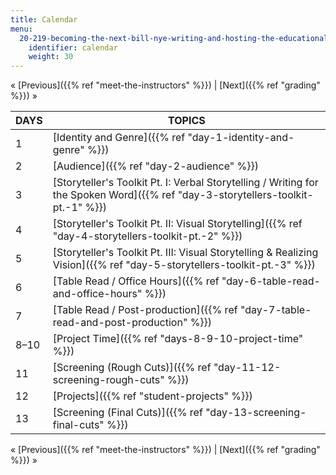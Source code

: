 ```yaml
---
title: Calendar
menu:
  20-219-becoming-the-next-bill-nye-writing-and-hosting-the-educational-show-january-iap-2015:
    identifier: calendar
    weight: 30
---
```

« [Previous]({{% ref "meet-the-instructors" %}}) | [Next]({{% ref "grading" %}}) »

| DAYS | TOPICS |
| --- | --- |
| 1 | [Identity and Genre]({{% ref "day-1-identity-and-genre" %}}) |
| 2 | [Audience]({{% ref "day-2-audience" %}}) |
| 3 | [Storyteller's Toolkit Pt. I: Verbal Storytelling / Writing for the Spoken Word]({{% ref "day-3-storytellers-toolkit-pt.-1" %}}) |
| 4 | [Storyteller's Toolkit Pt. II: Visual Storytelling]({{% ref "day-4-storytellers-toolkit-pt.-2" %}}) |
| 5 | [Storyteller's Toolkit Pt. III: Visual Storytelling & Realizing Vision]({{% ref "day-5-storytellers-toolkit-pt.-3" %}}) |
| 6 | [Table Read / Office Hours]({{% ref "day-6-table-read-and-office-hours" %}}) |
| 7 | [Table Read / Post-production]({{% ref "day-7-table-read-and-post-production" %}}) |
| 8–10 | [Project Time]({{% ref "days-8-9-10-project-time" %}}) |
| 11 | [Screening (Rough Cuts)]({{% ref "day-11-12-screening-rough-cuts" %}}) |
| 12 | [Projects]({{% ref "student-projects" %}}) |
| 13 | [Screening (Final Cuts)]({{% ref "day-13-screening-final-cuts" %}}) 

« [Previous]({{% ref "meet-the-instructors" %}}) | [Next]({{% ref "grading" %}}) »